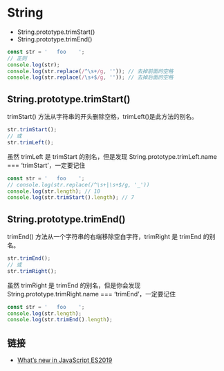 # String

- String.prototype.trimStart()
- String.prototype.trimEnd()

```js
const str = '   foo    ';
// 正则
console.log(str);
console.log(str.replace(/^\s+/g, '')); // 去掉前面的空格
console.log(str.replace(/\s+$/g, '')); // 去掉后面的空格
```

## String.prototype.trimStart()

trimStart() 方法从字符串的开头删除空格，trimLeft()是此方法的别名。

```js
str.trimStart();
// 或
str.trimLeft();
```

虽然 trimLeft 是 trimStart 的别名，但是发现 String.prototype.trimLeft.name === ‘trimStart’，一定要记住

```js
const str = '   foo    ';
// console.log(str.replace(/^\s+|\s+$/g, '_'))
console.log(str.length); // 10
console.log(str.trimStart().length); // 7
```

## String.prototype.trimEnd()

trimEnd() 方法从一个字符串的右端移除空白字符，trimRight 是 trimEnd 的别名。

```js
str.trimEnd();
// 或
str.trimRight();
```

虽然 trimRight 是 trimEnd 的别名，但是你会发现 String.prototype.trimRight.name === ‘trimEnd’，一定要记住

```js
const str = '   foo    ';
console.log(str.length);
console.log(str.trimEnd().length);
```

## 链接

- [What’s new in JavaScript ES2019](https://www.freecodecamp.org/news/whats-new-in-javascript-es2019-8af4390d8494/)
